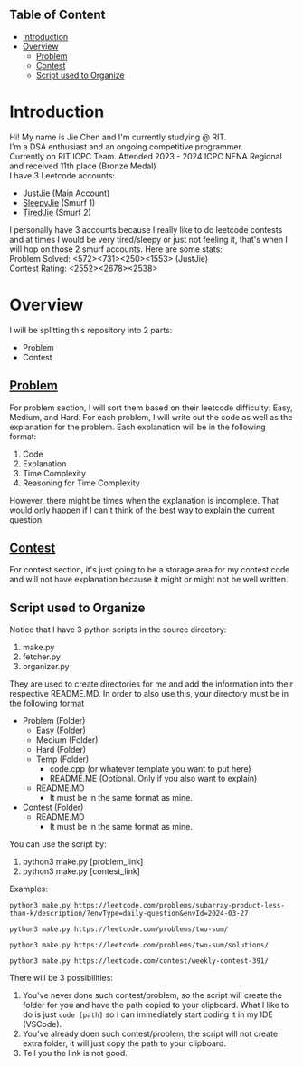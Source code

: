 ## Table of Content
- [Introduction](#introduction)
- [Overview](#overview)
  - [Problem](#problem)
  - [Contest](#contest)
  - [Script used to Organize](#script-used-to-organize)

# Introduction
Hi! My name is Jie Chen and I'm currently studying @ RIT. \
I'm a DSA enthusiast and an ongoing competitive programmer. \
Currently on RIT ICPC Team. Attended 2023 - 2024 ICPC NENA Regional and received 11th place (Bronze Medal) \
I have 3 Leetcode accounts:
- [JustJie](https://leetcode.com/JustJie/) (Main Account)
- [SleepyJie](https://leetcode.com/SleepyJie/) (Smurf 1)
- [TiredJie](https://leetcode.com/TiredJie/) (Smurf 2)

I personally have 3 accounts because I really like to do leetcode contests and at times I would be very tired/sleepy or just not feeling it, that's when I will hop on those 2 smurf accounts. Here are some stats: \
Problem Solved: <572><731><250><1553> (JustJie) \
Contest Rating: <2552><2678><2538>

# Overview
I will be splitting this repository into 2 parts:
- Problem
- Contest

## [Problem](Problem/)
For problem section, I will sort them based on their leetcode difficulty: Easy, Medium, and Hard. For each problem, I will write out the code as well as the explanation for the problem. Each explanation will be in the following format:
1. Code
2. Explanation
3. Time Complexity
4. Reasoning for Time Complexity

However, there might be times when the explanation is incomplete. That would only happen if I can't think of the best way to explain the current question.

## [Contest](Contest/)
For contest section, it's just going to be a storage area for my contest code and will not have explanation because it might or might not be well written.

## Script used to Organize
Notice that I have 3 python scripts in the source directory:
1. make.py
2. fetcher.py
3. organizer.py

They are used to create directories for me and add the information into their respective README.MD. In order to also use this, your directory must be in the following format

- Problem (Folder)
  - Easy (Folder)
  - Medium (Folder)
  - Hard (Folder)
  - Temp (Folder)
    - code.cpp (or whatever template you want to put here)
    - README.ME (Optional. Only if you also want to explain)
  - README.MD
    - It must be in the same format as mine.
- Contest (Folder)
  - README.MD
    - It must be in the same format as mine.

You can use the script by:
1. python3 make.py [problem_link]
2. python3 make.py [contest_link]

Examples:
```
python3 make.py https://leetcode.com/problems/subarray-product-less-than-k/description/?envType=daily-question&envId=2024-03-27

python3 make.py https://leetcode.com/problems/two-sum/

python3 make.py https://leetcode.com/problems/two-sum/solutions/

python3 make.py https://leetcode.com/contest/weekly-contest-391/
```

There will be 3 possibilities:
1. You've never done such contest/problem, so the script will create the folder for you and have the path copied to your clipboard. What I like to do is just `code [path]` so I can immediately start coding it in my IDE (VSCode).
2. You've already doen such contest/problem, the script will not create extra folder, it will just copy the path to your clipboard.
3. Tell you the link is not good.